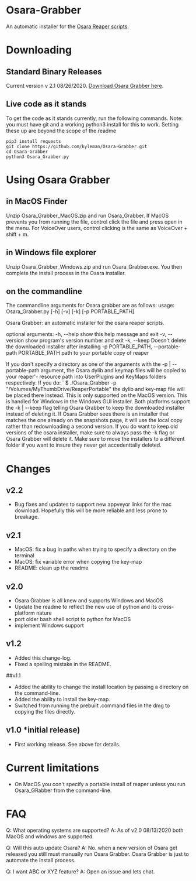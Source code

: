 # Osara-Grabber
An automatic installer for the [Osara Reaper scripts](https://github.com/jcsteh/osara).

# Downloading

## Standard Binary Releases
Current version v 2.1 08/26/2020.
[Download Osara Grabber here](https://github.com/kyleman/Osara-Grabber/releases/latest).

## Live code as it stands
To get the code as it stands currently, run the following commands.
Note: you must have git and a working python3 install for this to work. Setting these up are beyond the scope of the readme
```
pip3 install requests
git clone https://github.com/kyleman/Osara-Grabber.git
cd Osara-Grabber
python3 Osara_Grabber.py
```

# Using Osara Grabber

## in MacOS Finder 
Unzip Osara_Grabber_MacOS.zip and run Osara_Grabber.
If MacOS prevents you from running the file, control click the file and press open in the menu. For VoiceOver users, control clicking is the same as VoiceOver + shift + m.

## in Windows file explorer
Unzip Osara_Grabber_Windows.zip and run Osara_Grabber.exe. You then complete the install process in the Osara installer.

## on the commandline
The commandline arguments for Osara grabber are as follows:
usage: Osara_Grabber.py [-h] [-v] [-k] [-p PORTABLE_PATH]

Osara Grabber: an automatic installer for the osara reaper scripts.

optional arguments:
  -h, --help            show this help message and exit
  -v, --version         show program's version number and exit
  -k, --keep            Doesn't delete the downloaded installer after                        installing
  -p PORTABLE_PATH, --portable-path PORTABLE_PATH                        path to your portable copy of reaper

If you don't specify a directory as one of the arguments with the -p | --portable-path argument, the Osara dylib and keymap files will be copied to your reaper'- resource path into UserPlugins and KeyMaps folders respectively. If you do:
` $ ./Osara_Grabber -p "/Volumes/MyThumbDrive/ReaperPortable"
 the dylib and key-map file will be placed there instead. This is only supported on the MacOS version. This is handled for Windows in the Windows GUI installer.
 Both platforms support the -k | --keep flag telling Osara Grabber to keep the downloaded installer instead of deleting it. If Osara Grabber sees there is an installer that matches the one already on the snapshots page, it will use the local copy rather than redownloading a second version. If you do want to keep old versions of the osara installer, make sure to always pass the -k flag or Osara Grabber will delete it. Make sure to move the installers to a different folder if you want to insure they never get accedenttally deleted.
 
# Changes
## v2.2
* Bug fixes and updates to support new appveyor links for the mac download. Hopefully this will be more reliable and less prone to breakage.

## v2.1
* MacOS: fix a bug in paths when trying to specify a directory on the terminal
* MacOS: fix variable error when copying the key-map
* README: clean up the readme

## v2.0
* Osara Grabber is all knew and supports Windows and MacOS
* Update the readme to reflect the new use of python and its cross-platform nature
* port older bash shell script to python for MacOS
* implement Windows support

## v1.2
* Added this change-log.
* Fixed a spelling mistake in the README.

##v1.1
* Added the ability to change the install location by passing a directory on the command-line.
* Added the ability to install the key-map.
* Switched from running the prebuilt .command files in the dmg to copying the files directly.

## v1.0 *initial release)
* First working release. See above for details.

# Current limitations
* On MacOS you con't specify a portable install of reaper unless you run Osara_GRabber from the command-line.

# FAQ
Q: What operating systems are supported?
A: As of v2.0 08/13/2020 both MacOS and windows are supported.

Q: Will this auto update Osara?
A: No. when a new version of Osara get released you still must manually run Osara Grabber. Osara Grabber is just to automate the install process.

Q: I want ABC or XYZ feature?
A: Open an issue and lets chat.